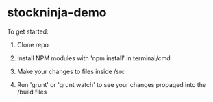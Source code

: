 # stockninja-demo
To get started:

1. Clone repo

2. Install NPM modules with 'npm install' in terminal/cmd

3. Make your changes to files inside /src

4. Run 'grunt' or 'grunt watch' to see your changes propaged into the /build files
